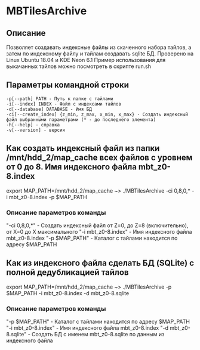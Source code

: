 # MBTilesArchive
## Описание
Позволяет создавать индексные файлы из скаченного набора тайлов, а затем по индексному файлу и тайлам создавать sqlite БД.
Проверено на Linux Ubuntu 18.04 и KDE Neon 6.1
Пример использования для выкачанных тайлов можно посмотреть в скрипте run.sh

## Параметры командной строки
    -p[--path] PATH - Путь к папке с тайлами
    -i[--index] INDEX - Файл с индексами тайлов
    -d[--database] DATABASE - Имя БД
    -ci[--create_index] {z_min, z_max, x_min, x_max} - Создать индексный файл выбранными параметрами (* - до последнего элемента)
    -h[--help] - справка
    -v[--version] - версия

## Как создать индексный файл из папки /mnt/hdd_2/map_cache всех файлов с уровнем от 0 до 8. Имя индексного файла mbt_z0-8.index
export MAP_PATH=/mnt/hdd_2/map_cache
~> ./MBTilesArchive -ci 0,8,0,* -i mbt_z0-8.index -p $MAP_PATH
### Описание параметров команды
"-ci 0,8,0,*" - Создать индексный файл от Z=0, до Z=8 (включительно), от X=0 до X максимального
"-i mbt_z0-8.index" - Имя индексного файла mbt_z0-8.index
"-p $MAP_PATH" - Каталог с тайлами находится по адресу $MAP_PATH

## Как из индексного файла сделать БД (SQLite) с полной дедубликацией тайлов
export MAP_PATH=/mnt/hdd_2/map_cache
~> ./MBTilesArchive -p $MAP_PATH -i mbt_z0-8.index -d mbt_z0-8.sqlite
### Описание параметров команды
"-p $MAP_PATH" - Каталог с тайлами находится по адресу $MAP_PATH
"-i mbt_z0-8.index" - Имя индексного файла mbt_z0-8.index
"-d mbt_z0-8.sqlite" - Создать БД с именем mbt_z0-8.sqlite по данным из индексного файла
